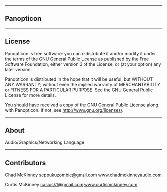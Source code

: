 ---------------------------------------------------------------------------------------------------------------
Panopticon
---------------------------------------------------------------------------------------------------------------

---------------------------------------------------------------------------------------------------------------
License
---------------------------------------------------------------------------------------------------------------
Panopticon is free software: you can redistribute it and/or modify
it under the terms of the GNU General Public License as published by
the Free Software Foundation, either version 3 of the License, or
(at your option) any later version.

Panopticon is distributed in the hope that it will be useful,
but WITHOUT ANY WARRANTY; without even the implied warranty of
MERCHANTABILITY or FITNESS FOR A PARTICULAR PURPOSE.  See the
GNU General Public License for more details.

You should have received a copy of the GNU General Public License
along with Panopticon.  If not, see <http://www.gnu.org/licenses/>.

---------------------------------------------------------------------------------------------------------------
About
---------------------------------------------------------------------------------------------------------------
Audio/Graphics/Networking Language

---------------------------------------------------------------------------------------------------------------
Contributors
---------------------------------------------------------------------------------------------------------------
Chad McKinney
seppukuzombie@gmail.com
www.chadmckinneyaudio.com

Curtis McKinney
casiosk1@gmail.com
www.curtismckinney.com
